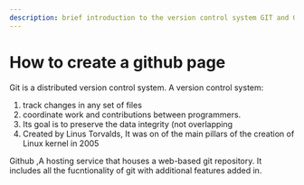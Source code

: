 ```yaml
---
description: brief introduction to the version control system GIT and GitHub
---
```


# How to create a github page

Git is a distributed version control system. A version control system:

1. track changes in any set of files
2. coordinate work and contributions between programmers.
3. Its goal is to preserve the data integrity (not overlapping
4. Created by Linus Torvalds, It was on of the main pillars of the creation of Linux kernel in 2005

Github ,A hosting service that houses a web-based git repository. It includes all the fucntionality of git with additional features added in.

